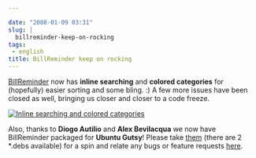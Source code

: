 ```yaml
---

date: "2008-01-09 03:31"
slug: |
  billreminder-keep-on-rocking
tags:
 - english
title: BillReminder keep on rocking
---
```


[BillReminder](http://billreminder.gnulinuxbrasil.org/) now has **inline
searching** and **colored categories** for (hopefully) easier sorting
and some bling. :) A few more issues have been closed as well, bringing
us closer and closer to a code freeze.

[![Inline searching and colored
categories](http://farm3.static.flickr.com/2015/2179761148_b9231f7c9b_o.png)](http://www.flickr.com/photos/ogmaciel/2179761148/)

Also, thanks to **Diogo Autilio** and **Alex Bevilacqua** we now have
BillReminder packaged for **Ubuntu Gutsy**! Please take
[them](http://www.gnulinuxbrasil.org/downloads/) (there are 2 \*.debs
available) for a spin and relate any bugs or feature requests
[here](https://sourceforge.net/tracker/?group_id=161428).
